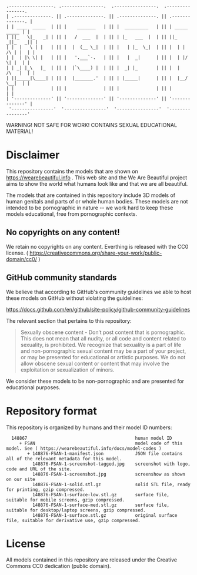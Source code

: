 ```
.-----------------. .----------------.  .----------------.  .----------------. 
| .--------------. || .--------------. || .--------------. || .--------------. |
| | ____  _____  | || |    _______   | || |  _________   | || | _____  _____ | |
| ||_   \|_   _| | || |   /  ___  |  | || | |_   ___  |  | || ||_   _||_   _|| |
| |  |   \ | |   | || |  |  (__ \_|  | || |   | |_  \_|  | || |  | | /\ | |  | |
| |  | |\ \| |   | || |   '.___`-.   | || |   |  _|      | || |  | |/  \| |  | |
| | _| |_\   |_  | || |  |`\____) |  | || |  _| |_       | || |  |   /\   |  | |
| ||_____|\____| | || |  |_______.'  | || | |_____|      | || |  |__/  \__|  | |
| |              | || |              | || |              | || |              | |
| '--------------' || '--------------' || '--------------' || '--------------' |
 '----------------'  '----------------'  '----------------'  '----------------' 
```

WARNING! NOT SAFE FOR WORK! CONTAINS SEXUAL EDUCATIONAL MATERIAL!

Disclaimer
==========

This repository contains the models that are shown on https://wearebeautiful.info .
This web site and the We Are Beautiful project aims to show the world what humans
look like and that we are all beautiful.

The models that are contained in this repository include 3D models of human
genitals and parts of or whole human bodies. These models are not intended
to be pornographic in nature -- we work hard to keep these models educational,
free from pornographic contexts. 

No copyrights on any content!
-----------------------------

We retain no copyrights on any content. Everthing is released with the CC0
license. ( https://creativecommons.org/share-your-work/public-domain/cc0/ )

GitHub community standards
--------------------------

We believe that according to GitHub's community guidelines we able to 
host these models on GitHub without violating the guidelines:

https://docs.github.com/en/github/site-policy/github-community-guidelines

The relevant section that pertains to this repository:

> Sexually obscene content - Don’t post content that is pornographic. This does not mean that all nudity, or all code and content related to sexuality, is prohibited. We recognize that sexuality is a part of life and non-pornographic sexual content may be a part of your project, or may be presented for educational or artistic purposes. We do not allow obscene sexual content or content that may involve the exploitation or sexualization of minors.

We consider these models to be non-pornographic and are presented for educational purposes.

Repository format
=================

This repository is organized by humans and their model ID numbers:

```
  148867                                         human model ID 
     + FSAN                                      model code of this model. See ( https://wearebeautiful.info/docs/model-codes )
        + 148876-FSAN-1-manifest.json            JSON file contains all of the relevant metadata for this model.
          148876-FSAN-1-screenshot-tagged.jpg    screenshot with logo, code and URL of the site.
          148876-FSAN-1-screenshot.jpg           screenshow as shown on our site
          148876-FSAN-1-solid.stl.gz             solid STL file, ready for printing, gzip compressed.
          148876-FSAN-1-surface-low.stl.gz       surface file, suitable for mobile screens, gzip compressed.
          148876-FSAN-1-surface-med.stl.gz       surface file, suitable for desktop/laptop screens, gzip compressed.
          148876-FSAN-1-surface.stl.gz           original surface file, suitable for derivative use, gzip compressed.
```

License
=======

All models contained in this repository are released under the Creative Commons CC0 dedication (public domain).
